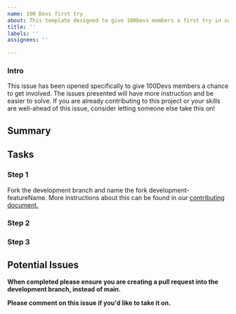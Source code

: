 ```yaml
---
name: 100 Devs first try
about: This template designed to give 100Devs members a first try in solving the issue
title: ''
labels: ''
assignees: ''

---
```


### Intro
This issue has been opened specifically to give 100Devs members a chance to get involved. The issues presented will have more instruction and be easier to solve. If you are already contributing to this project or your skills are well-ahead of this issue, consider letting someone else take this on!

## Summary

## Tasks

### Step 1
Fork the development branch and name the fork development-featureName. More instructions about this can be found in our [contributing document.](https://github.com/Caleb-Cohen/Together/blob/development/.github/CONTRIBUTING.md)

### Step 2

### Step 3

## Potential Issues

**When completed please ensure you are creating a pull request into the development branch, instead of main.**

**Please comment on this issue if you'd like to take it on.**
